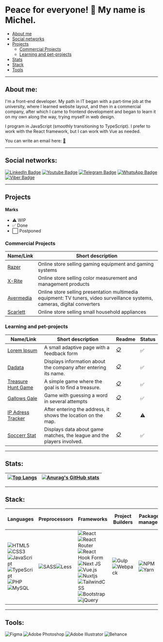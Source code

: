 # Peace for everyone! 👋 My name is Michel.

- [About me](#about-me)
- [Social networks](#social-networks)
- [Projects](#projects)
  - [Commercial Projects](#commercial-projects)
  - [Learning and pet-projects](#learning-and-pet-projects)
- [Stats](#stats)
- [Stack](#stack)
- [Tools](#tools)

---

## About me:

I'm a front-end developer. My path in IT began with a part-time job at the university, where I learned website layout, and then in a commercial company, after which I came to frontend development and began to learn it on my own along the way, trying myself in web design.

I program in JavaScript (smoothly transitioning to TypeScript). I prefer to work with the React framework, but I can work with Vue as needed.

You can write an email here: [:e-mail:](mailto:mafri.michel@gmail.com)

---

## Social networks:

  <div id="badges">
    <a href="https://www.linkedin.com/in/m-migalov/" target="_blank"><img src="https://img.shields.io/badge/LinkedIn-0288D1?style=for-the-badge&logo=linkedin&logoColor=white" alt="LinkedIn Badge"/></a>
    <a href="https://discord.com/users/463425360386719754" target="_blank"><img src="https://img.shields.io/badge/Discord-5865f2?style=for-the-badge&logo=discord&logoColor=white" alt="Youtube Badge"/></a>
    <a href="https://t.me/migal4" target="_blank"><img src="https://img.shields.io/badge/Telegram-29B6F6?style=for-the-badge&logo=telegram&logoColor=white" alt="Telegram Badge"/></a>
    <a href="https://wa.me/+79099286621" target="_blank"><img src="https://img.shields.io/badge/WhatsApp-25d366?style=for-the-badge&logo=whatsapp&logoColor=white" alt="WhatsApp Badge"/></a>
    <a href="viber://chat?number=%2B79099286621" target="_blank"><img src="https://img.shields.io/badge/Viber-7360f2?style=for-the-badge&logo=viber&logoColor=white" alt="Viber Badge"/></a>
</div>

---
## Projects
#### Marks
- ⚠️ WIP
- ✅ Done
- ⬜ Postponed

### Commercial Projects

|Name/Link|Short description|
|-----------------|----------------|
|[Razer](https://razer.ru)|Online store selling gaming equipment and gaming systems|
|[X-Rite](https://xrite.ru)|Online store selling color measurement and management products|
|[Avermedia](https://avermedia.com/ru)|Online store selling presentation multimedia equipment: TV tuners, video surveillance systems, cameras, digital converters|
|[Scarlett](https://www.scarlett.ru)|Online store selling small household appliances|

### Learning and pet-projects
|Name/Link|Short description|Readme|Status|
|-|-|-|-|
|[Lorem Ipsum](https://migalov.github.io/loremipsum/)|A small adaptive page with a feedback form|[📋](https://github.com/migalov/loremipsum)|✅
|[Dadata](https://dadata-teal.vercel.app/)|Displays information about the company after entering its name.|[📋](https://github.com/migalov/dadata)|✅
|[Treasure Hunt Game](https://treasure-hunt-pied.vercel.app/)|A simple game where the goal is to find a treasure.|[📋](https://github.com/migalov/treasure_hunt)|✅|
|[Gallows Gale](https://gallows-lemon.vercel.app/)|Game with guessing a word in several attempts|[📋](https://github.com/migalov/gallows)|✅|
|[IP Adress Tracker](https://ipadresstracker-topaz.vercel.app/)|After entering the address, it shows the location on the map.|[📋](https://github.com/migalov/ipadresstracker)|⚠️
|[Soccerr Stat](https://football-statistic.vercel.app/)|Displays data about game matches, the league and the players involved.|[📋](https://github.com/migalov/football-statistic/tree/draft-FTB-25)|✅

---
## Stats:

|[![Top Langs](https://github-readme-stats.vercel.app/api/top-langs/?username=migalov&layout=compact)](https://github.com/migalov/github-readme-stats)|[![Anurag's GitHub stats](https://github-readme-stats.vercel.app/api?username=migalov)](https://github.com/migalov/github-readme-stats)|
|---|---|

---

## Stack:

|Languages|Preprocessors|Frameworks|Project Builders|Package manager|Task management app|OS|
|-|-|-|-|-|-|-|
|![HTML5](https://img.shields.io/badge/html5-%23E34F26.svg?style=for-the-badge&logo=html5&logoColor=white)![CSS3](https://img.shields.io/badge/css3-%231572B6.svg?style=for-the-badge&logo=css3&logoColor=white)![JavaScript](https://img.shields.io/badge/javascript-%23323330.svg?style=for-the-badge&logo=javascript&logoColor=%23F7DF1E)![TypeScript](https://img.shields.io/badge/typescript-%23007ACC.svg?style=for-the-badge&logo=typescript&logoColor=white)![PHP](https://img.shields.io/badge/php-%23777BB4.svg?style=for-the-badge&logo=php&logoColor=white)![MySQL](https://img.shields.io/badge/mysql-%2300f.svg?style=for-the-badge&logo=mysql&logoColor=white)|![SASS](https://img.shields.io/badge/SASS-hotpink.svg?style=for-the-badge&logo=SASS&logoColor=white)![Less](https://img.shields.io/badge/less-2B4C80?style=for-the-badge&logo=less&logoColor=white)|![React](https://img.shields.io/badge/react-%2320232a.svg?style=for-the-badge&logo=react&logoColor=%2361DAFB)![React Router](https://img.shields.io/badge/React_Router-CA4245?style=for-the-badge&logo=react-router&logoColor=white)![React Hook Form](https://img.shields.io/badge/React%20Hook%20Form-%23EC5990.svg?style=for-the-badge&logo=reacthookform&logoColor=white)![Next JS](https://img.shields.io/badge/Next-black?style=for-the-badge&logo=next.js&logoColor=white)![Vue.js](https://img.shields.io/badge/vuejs-%2335495e.svg?style=for-the-badge&logo=vuedotjs&logoColor=%234FC08D)![Nuxtjs](https://img.shields.io/badge/Nuxt-002E3B?style=for-the-badge&logo=nuxtdotjs&logoColor=#00DC82)![TailwindCSS](https://img.shields.io/badge/tailwindcss-%2338B2AC.svg?style=for-the-badge&logo=tailwind-css&logoColor=white)![Bootstrap](https://img.shields.io/badge/bootstrap-%238511FA.svg?style=for-the-badge&logo=bootstrap&logoColor=white)![jQuery](https://img.shields.io/badge/jquery-%230769AD.svg?style=for-the-badge&logo=jquery&logoColor=white)|![Gulp](https://img.shields.io/badge/GULP-%23CF4647.svg?style=for-the-badge&logo=gulp&logoColor=white)![Webpack](https://img.shields.io/badge/webpack-%238DD6F9.svg?style=for-the-badge&logo=webpack&logoColor=black)|![NPM](https://img.shields.io/badge/NPM-%23CB3837.svg?style=for-the-badge&logo=npm&logoColor=white)![Yarn](https://img.shields.io/badge/yarn-%232C8EBB.svg?style=for-the-badge&logo=yarn&logoColor=white)|![Notion](https://img.shields.io/badge/Notion-%23000000.svg?style=for-the-badge&logo=notion&logoColor=white)![Jira](https://img.shields.io/badge/jira-%230A0FFF.svg?style=for-the-badge&logo=jira&logoColor=white)![Trello](https://img.shields.io/badge/Trello-%23026AA7.svg?style=for-the-badge&logo=Trello&logoColor=white)|![Windows](https://img.shields.io/badge/Windows-0078D6?style=for-the-badge&logo=windows&logoColor=white)![Linux Mint](https://img.shields.io/badge/Linux%20Mint-87CF3E?style=for-the-badge&logo=Linux%20Mint&logoColor=white)

---

## Tools:

![Figma](https://img.shields.io/badge/figma-%23F24E1E.svg?style=for-the-badge&logo=figma&logoColor=white)
![Adobe Photoshop](https://img.shields.io/badge/adobe%20photoshop-%2331A8FF.svg?style=for-the-badge&logo=adobe%20photoshop&logoColor=white)
![Adobe Illustrator](https://img.shields.io/badge/adobe%20illustrator-%23FF9A00.svg?style=for-the-badge&logo=adobe%20illustrator&logoColor=white)
![Behance](https://img.shields.io/badge/Behance-1769ff?style=for-the-badge&logo=behance&logoColor=white)
